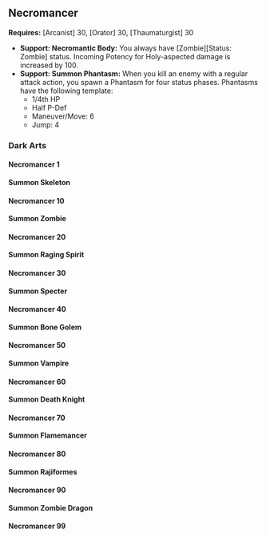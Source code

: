 ## Necromancer

**Requires:** [Arcanist] 30, [Orator] 30, [Thaumaturgist] 30

- **Support: Necromantic Body:** You always have [Zombie][Status: Zombie] status. Incoming Potency for Holy-aspected damage is increased by 100.
- **Support: Summon Phantasm:** When you kill an enemy with a regular attack action, you spawn a Phantasm for four status phases. Phantasms have the following template:
  - 1/4th HP
  - Half P-Def
  - Maneuver/Move: 6
  - Jump: 4

### Dark Arts

#### Necromancer 1

**Summon Skeleton**

#### Necromancer 10

**Summon Zombie**

#### Necromancer 20

**Summon Raging Spirit**

#### Necromancer 30

**Summon Specter**

#### Necromancer 40

**Summon Bone Golem**

#### Necromancer 50

**Summon Vampire**

#### Necromancer 60

**Summon Death Knight**

#### Necromancer 70

**Summon Flamemancer**

#### Necromancer 80

**Summon Rajiformes**

#### Necromancer 90

**Summon Zombie Dragon**

#### Necromancer 99
